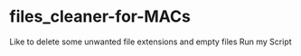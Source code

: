 # files_cleaner-for-MACs
Like to delete some unwanted file extensions and empty files Run my Script
